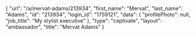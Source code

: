 {
    "url": "\/a\/mervat-adams\/213934",
    "first_name": "Mervat",
    "last_name": "Adams",
    "id": "213934",
    "login_id": "1759121",
    "data": {
        "profilePhoto": null,
        "job_title": "My stylist executive"
    },
    "type": "captivate",
    "layout": "ambassador",
    "title": "Mervat Adams"
}